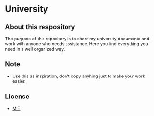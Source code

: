 # University

## About this respository

The purpose of this repository is to share my university documents and work with anyone who needs assistance. 
Here you find everything you need in a well organized way.

## Note

- Use this as inspiration, don't copy anyhing just to make your work easier.

## License

- <a href="https://github.com/marcusv77/University/blob/master/LICENSE">MIT</a>
